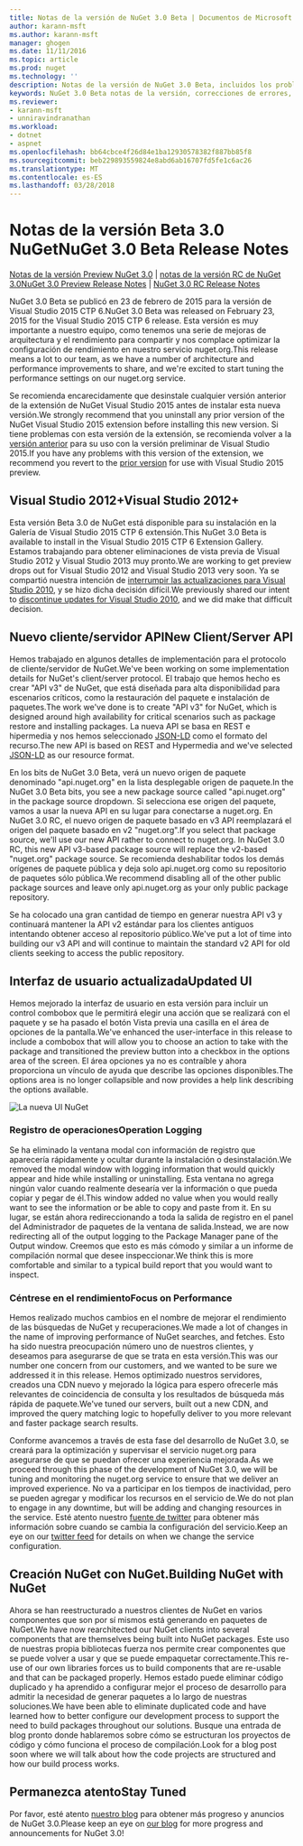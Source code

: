 ```yaml
---
title: Notas de la versión de NuGet 3.0 Beta | Documentos de Microsoft
author: karann-msft
ms.author: karann-msft
manager: ghogen
ms.date: 11/11/2016
ms.topic: article
ms.prod: nuget
ms.technology: ''
description: Notas de la versión de NuGet 3.0 Beta, incluidos los problemas conocidos, correcciones de errores, las funciones agregadas y dcr.
keywords: NuGet 3.0 Beta notas de la versión, correcciones de errores, problemas, conocidos agregan características, DCR
ms.reviewer:
- karann-msft
- unniravindranathan
ms.workload:
- dotnet
- aspnet
ms.openlocfilehash: bb64cbce4f26d84e1ba12930578382f887bb85f8
ms.sourcegitcommit: beb229893559824e8abd6ab16707fd5fe1c6ac26
ms.translationtype: MT
ms.contentlocale: es-ES
ms.lasthandoff: 03/28/2018
---
```

# <a name="nuget-30-beta-release-notes"></a><span data-ttu-id="dc7ff-104">Notas de la versión Beta 3.0 NuGet</span><span class="sxs-lookup"><span data-stu-id="dc7ff-104">NuGet 3.0 Beta Release Notes</span></span>

<span data-ttu-id="dc7ff-105">[Notas de la versión Preview NuGet 3.0](../release-notes/nuget-3.0-preview.md) | [notas de la versión RC de NuGet 3.0](../release-notes/nuget-3.0-rc.md)</span><span class="sxs-lookup"><span data-stu-id="dc7ff-105">[NuGet 3.0 Preview Release Notes](../release-notes/nuget-3.0-preview.md) | [NuGet 3.0 RC Release Notes](../release-notes/nuget-3.0-rc.md)</span></span>

<span data-ttu-id="dc7ff-106">NuGet 3.0 Beta se publicó en 23 de febrero de 2015 para la versión de Visual Studio 2015 CTP 6.</span><span class="sxs-lookup"><span data-stu-id="dc7ff-106">NuGet 3.0 Beta was released on February 23, 2015 for the Visual Studio 2015 CTP 6 release.</span></span> <span data-ttu-id="dc7ff-107">Esta versión es muy importante a nuestro equipo, como tenemos una serie de mejoras de arquitectura y el rendimiento para compartir y nos complace optimizar la configuración de rendimiento en nuestro servicio nuget.org.</span><span class="sxs-lookup"><span data-stu-id="dc7ff-107">This release means a lot to our team, as we have a number of architecture and performance improvements to share, and we're excited to start tuning the performance settings on our nuget.org service.</span></span>

<span data-ttu-id="dc7ff-108">Se recomienda encarecidamente que desinstale cualquier versión anterior de la extensión de NuGet Visual Studio 2015 antes de instalar esta nueva versión.</span><span class="sxs-lookup"><span data-stu-id="dc7ff-108">We strongly recommend that you uninstall any prior version of the NuGet Visual Studio 2015 extension before installing this new version.</span></span>  <span data-ttu-id="dc7ff-109">Si tiene problemas con esta versión de la extensión, se recomienda volver a la [versión anterior](http://nuget.codeplex.com/downloads/get/909582) para su uso con la versión preliminar de Visual Studio 2015.</span><span class="sxs-lookup"><span data-stu-id="dc7ff-109">If you have any problems with this version of the extension, we recommend you revert to the [prior version](http://nuget.codeplex.com/downloads/get/909582) for use with Visual Studio 2015 preview.</span></span>

## <a name="visual-studio-2012"></a><span data-ttu-id="dc7ff-110">Visual Studio 2012+</span><span class="sxs-lookup"><span data-stu-id="dc7ff-110">Visual Studio 2012+</span></span>

<span data-ttu-id="dc7ff-111">Esta versión Beta 3.0 de NuGet está disponible para su instalación en la Galería de Visual Studio 2015 CTP 6 extensión.</span><span class="sxs-lookup"><span data-stu-id="dc7ff-111">This NuGet 3.0 Beta is available to install in the Visual Studio 2015 CTP 6 Extension Gallery.</span></span> <span data-ttu-id="dc7ff-112">Estamos trabajando para obtener eliminaciones de vista previa de Visual Studio 2012 y Visual Studio 2013 muy pronto.</span><span class="sxs-lookup"><span data-stu-id="dc7ff-112">We are working to get preview drops out for Visual Studio 2012 and Visual Studio 2013 very soon.</span></span> <span data-ttu-id="dc7ff-113">Ya se compartió nuestra intención de [interrumpir las actualizaciones para Visual Studio 2010](http://blog.nuget.org/20141002/visual-studio-2010.html), y se hizo dicha decisión difícil.</span><span class="sxs-lookup"><span data-stu-id="dc7ff-113">We previously shared our intent to [discontinue updates for Visual Studio 2010](http://blog.nuget.org/20141002/visual-studio-2010.html), and we did make that difficult decision.</span></span>

## <a name="new-clientserver-api"></a><span data-ttu-id="dc7ff-114">Nuevo cliente/servidor API</span><span class="sxs-lookup"><span data-stu-id="dc7ff-114">New Client/Server API</span></span>

<span data-ttu-id="dc7ff-115">Hemos trabajado en algunos detalles de implementación para el protocolo de cliente/servidor de NuGet.</span><span class="sxs-lookup"><span data-stu-id="dc7ff-115">We've been working on some implementation details for NuGet's client/server protocol.</span></span> <span data-ttu-id="dc7ff-116">El trabajo que hemos hecho es crear "API v3" de NuGet, que está diseñada para alta disponibilidad para escenarios críticos, como la restauración del paquete e instalación de paquetes.</span><span class="sxs-lookup"><span data-stu-id="dc7ff-116">The work we've done is to create "API v3" for NuGet, which is designed around high availability for critical scenarios such as package restore and installing packages.</span></span> <span data-ttu-id="dc7ff-117">La nueva API se basa en REST e hipermedia y nos hemos seleccionado [JSON-LD](http://json-ld.org) como el formato del recurso.</span><span class="sxs-lookup"><span data-stu-id="dc7ff-117">The new API is based on REST and Hypermedia and we've selected [JSON-LD](http://json-ld.org) as our resource format.</span></span>

<span data-ttu-id="dc7ff-118">En los bits de NuGet 3.0 Beta, verá un nuevo origen de paquete denominado "api.nuget.org" en la lista desplegable origen de paquete.</span><span class="sxs-lookup"><span data-stu-id="dc7ff-118">In the NuGet 3.0 Beta bits, you see a new package source called "api.nuget.org" in the package source dropdown.</span></span>   <span data-ttu-id="dc7ff-119">Si selecciona ese origen del paquete, vamos a usar la nueva API en su lugar para conectarse a nuget.org. En NuGet 3.0 RC, el nuevo origen de paquete basado en v3 API reemplazará el origen del paquete basado en v2 "nuget.org".</span><span class="sxs-lookup"><span data-stu-id="dc7ff-119">If you select that package source, we'll use our new API rather to connect to nuget.org. In NuGet 3.0 RC, this new API v3-based package source will replace the v2-based "nuget.org" package source.</span></span>  <span data-ttu-id="dc7ff-120">Se recomienda deshabilitar todos los demás orígenes de paquete pública y deja solo api.nuget.org como su repositorio de paquetes sólo pública.</span><span class="sxs-lookup"><span data-stu-id="dc7ff-120">We recommend disabling all of the other public package sources and leave only api.nuget.org as your only public package repository.</span></span>

<span data-ttu-id="dc7ff-121">Se ha colocado una gran cantidad de tiempo en generar nuestra API v3 y continuará mantener la API v2 estándar para los clientes antiguos intentando obtener acceso al repositorio público.</span><span class="sxs-lookup"><span data-stu-id="dc7ff-121">We've put a lot of time into building our v3 API and will continue to maintain the standard v2 API for old clients seeking to access the public repository.</span></span>

## <a name="updated-ui"></a><span data-ttu-id="dc7ff-122">Interfaz de usuario actualizada</span><span class="sxs-lookup"><span data-stu-id="dc7ff-122">Updated UI</span></span>

<span data-ttu-id="dc7ff-123">Hemos mejorado la interfaz de usuario en esta versión para incluir un control combobox que le permitirá elegir una acción que se realizará con el paquete y se ha pasado el botón Vista previa una casilla en el área de opciones de la pantalla.</span><span class="sxs-lookup"><span data-stu-id="dc7ff-123">We've enhanced the user-interface in this release to include a combobox that will allow you to choose an action to take with the package and transitioned the preview button into a checkbox in the options area of the screen.</span></span>  <span data-ttu-id="dc7ff-124">El área opciones ya no es contraíble y ahora proporciona un vínculo de ayuda que describe las opciones disponibles.</span><span class="sxs-lookup"><span data-stu-id="dc7ff-124">The options area is no longer collapsible and now provides a help link describing the options available.</span></span>

![La nueva UI NuGet](./media/NuGet-3.0-Beta/updated-ui.png)


### <a name="operation-logging"></a><span data-ttu-id="dc7ff-126">Registro de operaciones</span><span class="sxs-lookup"><span data-stu-id="dc7ff-126">Operation Logging</span></span>

<span data-ttu-id="dc7ff-127">Se ha eliminado la ventana modal con información de registro que aparecería rápidamente y ocultar durante la instalación o desinstalación.</span><span class="sxs-lookup"><span data-stu-id="dc7ff-127">We removed the modal window with logging information that would quickly appear and hide while installing or uninstalling.</span></span>  <span data-ttu-id="dc7ff-128">Esta ventana no agrega ningún valor cuando realmente desearía ver la información o que pueda copiar y pegar de él.</span><span class="sxs-lookup"><span data-stu-id="dc7ff-128">This window added no value when you would really want to see the information or be able to copy and paste from it.</span></span>  <span data-ttu-id="dc7ff-129">En su lugar, se están ahora redireccionando a toda la salida de registro en el panel del Administrador de paquetes de la ventana de salida.</span><span class="sxs-lookup"><span data-stu-id="dc7ff-129">Instead, we are now redirecting all of the output logging to the Package Manager pane of the Output window.</span></span>  <span data-ttu-id="dc7ff-130">Creemos que esto es más cómodo y similar a un informe de compilación normal que desee inspeccionar.</span><span class="sxs-lookup"><span data-stu-id="dc7ff-130">We think this is more comfortable and similar to a typical build report that you would want to inspect.</span></span>


### <a name="focus-on-performance"></a><span data-ttu-id="dc7ff-131">Céntrese en el rendimiento</span><span class="sxs-lookup"><span data-stu-id="dc7ff-131">Focus on Performance</span></span>

<span data-ttu-id="dc7ff-132">Hemos realizado muchos cambios en el nombre de mejorar el rendimiento de las búsquedas de NuGet y recuperaciones.</span><span class="sxs-lookup"><span data-stu-id="dc7ff-132">We made a lot of changes in the name of improving performance of NuGet searches, and fetches.</span></span>  <span data-ttu-id="dc7ff-133">Esto ha sido nuestra preocupación número uno de nuestros clientes, y deseamos para asegurarse de que se trata en esta versión.</span><span class="sxs-lookup"><span data-stu-id="dc7ff-133">This was our number one concern from our customers, and we wanted to be sure we addressed it in this release.</span></span>  <span data-ttu-id="dc7ff-134">Hemos optimizado nuestros servidores, creados una CDN nuevo y mejorado la lógica para espero ofrecerle más relevantes de coincidencia de consulta y los resultados de búsqueda más rápida de paquete.</span><span class="sxs-lookup"><span data-stu-id="dc7ff-134">We've tuned our servers, built out a new CDN, and improved the query matching logic to hopefully deliver to you more relevant and faster package search results.</span></span>

<span data-ttu-id="dc7ff-135">Conforme avancemos a través de esta fase del desarrollo de NuGet 3.0, se creará para la optimización y supervisar el servicio nuget.org para asegurarse de que se puedan ofrecer una experiencia mejorada.</span><span class="sxs-lookup"><span data-stu-id="dc7ff-135">As we proceed through this phase of the development of NuGet 3.0, we will be tuning and monitoring the nuget.org service to ensure that we deliver an improved experience.</span></span>  <span data-ttu-id="dc7ff-136">No va a participar en los tiempos de inactividad, pero se pueden agregar y modificar los recursos en el servicio de.</span><span class="sxs-lookup"><span data-stu-id="dc7ff-136">We do not plan to engage in any downtime, but will be adding and changing resources in the service.</span></span>  <span data-ttu-id="dc7ff-137">Esté atento nuestro [fuente de twitter](http://twitter.com/nuget) para obtener más información sobre cuando se cambia la configuración del servicio.</span><span class="sxs-lookup"><span data-stu-id="dc7ff-137">Keep an eye on our [twitter feed](http://twitter.com/nuget) for details on when we change the service configuration.</span></span>

## <a name="building-nuget-with-nuget"></a><span data-ttu-id="dc7ff-138">Creación NuGet con NuGet.</span><span class="sxs-lookup"><span data-stu-id="dc7ff-138">Building NuGet with NuGet</span></span>

<span data-ttu-id="dc7ff-139">Ahora se han reestructurado a nuestros clientes de NuGet en varios componentes que son por sí mismos está generando en paquetes de NuGet.</span><span class="sxs-lookup"><span data-stu-id="dc7ff-139">We have now rearchitected our NuGet clients into several components that are themselves being built into NuGet packages.</span></span> <span data-ttu-id="dc7ff-140">Este uso de nuestras propia bibliotecas fuerza nos permite crear componentes que se puede volver a usar y que se puede empaquetar correctamente.</span><span class="sxs-lookup"><span data-stu-id="dc7ff-140">This re-use of our own libraries forces us to build components that are re-usable and that can be packaged properly.</span></span>  <span data-ttu-id="dc7ff-141">Hemos estado puede eliminar código duplicado y ha aprendido a configurar mejor el proceso de desarrollo para admitir la necesidad de generar paquetes a lo largo de nuestras soluciones.</span><span class="sxs-lookup"><span data-stu-id="dc7ff-141">We have been able to eliminate duplicated code and have learned how to better configure our development process to support the need to build packages throughout our solutions.</span></span>  <span data-ttu-id="dc7ff-142">Busque una entrada de blog pronto donde hablaremos sobre cómo se estructuran los proyectos de código y cómo funciona el proceso de compilación.</span><span class="sxs-lookup"><span data-stu-id="dc7ff-142">Look for a blog post soon where we will talk about how the code projects are structured and how our build process works.</span></span>

## <a name="stay-tuned"></a><span data-ttu-id="dc7ff-143">Permanezca atento</span><span class="sxs-lookup"><span data-stu-id="dc7ff-143">Stay Tuned</span></span>

<span data-ttu-id="dc7ff-144">Por favor, esté atento [nuestro blog](http://blog.nuget.org) para obtener más progreso y anuncios de NuGet 3.0.</span><span class="sxs-lookup"><span data-stu-id="dc7ff-144">Please keep an eye on [our blog](http://blog.nuget.org) for more progress and announcements for NuGet 3.0!</span></span>
